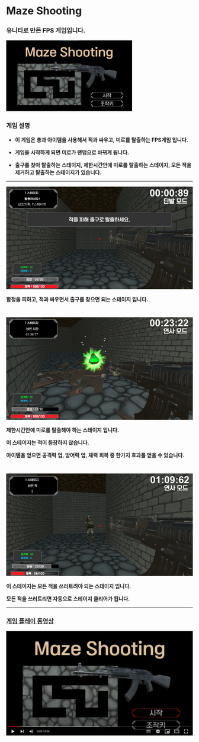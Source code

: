# Maze Shooting
### 유니티로 만든 FPS 게임입니다.

![screenshot1](./img/1.png)

### 게임 설명

- **이 게임은 총과 아이템을 사용해서 적과 싸우고, 미로를 탈출하는 FPS게임 입니다.**

- **게임을 시작하게 되면 미로가 랜덤으로 바뀌게 됩니다.**

- **출구를 찾아 탈출하는 스테이지, 제한시간안에 미로를 탈출하는 스테이지, 모든 적을 제거하고 탈출하는 스테이지가 있습니다.**

---

![screenshot2](./img/2.png)

**함정을 피하고, 적과 싸우면서 출구를 찾으면 되는 스테이지 입니다.**
# 

![screenshot3](./img/3.png)

**제한시간안에 미로를 탈출해야 하는 스테이지 입니다.**

**이 스테이지는 적이 등장하지 않습니다.**

**아이템을 얻으면 공격력 업, 방어력 업, 체력 회복 중 한가지 효과를 얻을 수 있습니다.**
# 

![screenshot4](./img/4.png)

**이 스테이지는 모든 적을 쓰러트려야 되는 스테이지 입니다.**

**모든 적을 쓰러트리면 자동으로 스테이지 클리어가 됩니다.**

---

### [게임 플레이 동영상](https://www.youtube.com/watch?v=sxCOVBZ1EXU)
[![Maze Shooting](./img/5.png)](https://www.youtube.com/watch?v=sxCOVBZ1EXU?t=0s "Maze Shooting")
